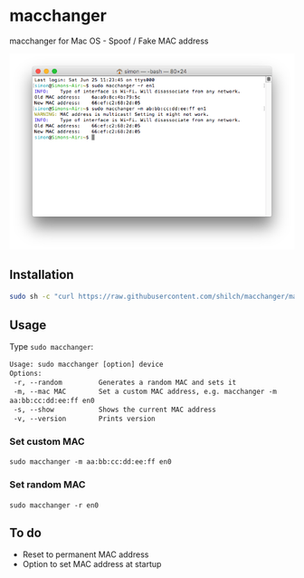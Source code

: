 # macchanger
macchanger for Mac OS - Spoof / Fake MAC address

![](macchanger_1.png?raw=true)

## Installation
```sh
sudo sh -c "curl https://raw.githubusercontent.com/shilch/macchanger/master/macchanger.sh > /usr/local/bin/macchanger && chmod +x /usr/local/bin/macchanger"
```

## Usage
Type `sudo macchanger`:
```
Usage: sudo macchanger [option] device
Options:
 -r, --random         Generates a random MAC and sets it
 -m, --mac MAC        Set a custom MAC address, e.g. macchanger -m aa:bb:cc:dd:ee:ff en0
 -s, --show           Shows the current MAC address
 -v, --version        Prints version
```

### Set custom MAC
`sudo macchanger -m aa:bb:cc:dd:ee:ff en0`

### Set random MAC
`sudo macchanger -r en0`

## To do
- Reset to permanent MAC address
- Option to set MAC address at startup
